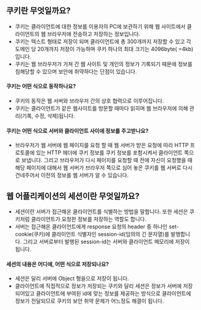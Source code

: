 ## 쿠키란 무엇일까요?
* 쿠키는 클라이언트에 대한 정보를 이용자의 PC에 보관하기 위해 웹 사이트에서 클라이언트의 웹 브라우저에 전송하고 저장하는 정보입니다.
* 쿠키는 텍스트 형태로 저장이 되며 클라이언트에 총 300개까지 저장할 수 있고 각 도메인 당 20개까지 저장이 가능하며 쿠키 하나의 최대 크기는 4096byte( =4kb)입니다.
* 쿠키는 웹 브라우저가 거쳐 간 웹 사이트 및 개인의 정보가 기록되기 때문에 정보를 침해당할 수 있으며 보안에 취약하다는 단점이 있습니다.

#### 쿠키는 어떤 식으로 동작하나요?
* 쿠키의 동작은 웹 서버와 브라우저 간의 상호 협력으로 이루어집니다.
* 쿠키는 클라이언트가 같은 웹사이트를 방문할 때마다 읽히며 웹 브라우저에 의해 관리(기록, 수정, 삭제)됩니다.

#### 쿠키는 어떤 식으로 서버와 클라이언트 사이에 정보를 주고받나요?
* 브라우저가 웹 서버에 웹 페이지를 요청 할 때 웹 서버가 받은 요청에 따라 HTTP 프로토콜에 있는 HTTP 헤더에 쿠키 정보를 쿠키 정보를 포함시켜서 클라이언트 쪽으로 보냅니다. 그리고 브라우저가 다시 페이지를 요청할 때 전에 자신이 요청했을 때 해당 페이지에 대해서 웹 서버가 브라우저 쪽으로 심어 놓은 쿠키를 웹 서버로 다시 건네주어서 이전의 정보를 웹 서버가 알 수 있습니다.

## 웹 어플리케이션의 세션이란 무엇일까요?
* 세션이란 서버가 접근해온 클라이언트를 식별하는 방법을 말합니다. 또한 세션은 쿠키처럼 클라이언트가 요청한 정보를 저장하는 역할도 합니다.
* 서버는 접근해온 클라이언트에게 response 요청의 header 중 하나인 set-cookie(쿠키)에 클라이언트 식별자인 session-id(임의의 긴 문자열)를 발행합니다. 그리고 서버로부터 발행된 session-id는 서버와 클라이언트 메모리에 저장이 됩니다.

#### 세션의 내용은 어디에, 어떤 식으로 저장되나요?
* 세션은 달리 서버에 Object 형을으로 저장이 됩니다.
* 클라이언트에 직접적으로 정보가 저장되는 쿠키와 달리 세션은 정보가 서버에 저장되어있고 클라이언트에 부여된 id에 맞는 정보를 제공하는 방식으로 클라이언트에 정보가 전달되므로 쿠키의 보안 취약 문제가 어느정도 해결이 됩니다.